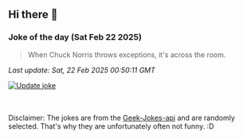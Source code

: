 ## Hi there 👋

### Joke of the day (Sat Feb 22 2025)
<!-- joke -->
>When Chuck Norris throws exceptions, it's across the room.
<!-- /joke -->

*Last update: Sat, 22 Feb 2025 00:50:11 GMT*

[![Update joke](https://github.com/nclskfm/nclskfm/actions/workflows/joke.yml/badge.svg)](https://github.com/nclskfm/nclskfm/actions/workflows/joke.yml)

<br><br>
Disclaimer: The jokes are from the [Geek-Jokes-api](https://github.com/sameerkumar18/geek-joke-api) and are randomly selected. That's why they are unfortunately often not funny. :D
